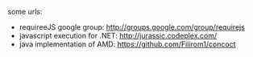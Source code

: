 
some urls:
* requireeJS google group: http://groups.google.com/group/requirejs
* javascript execution for .NET:  http://jurassic.codeplex.com/ 
* java implementation of AMD: https://github.com/Filirom1/concoct